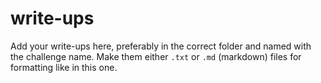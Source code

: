 # write-ups

Add your write-ups here, preferably in the correct folder and named with the challenge name.
Make them either `.txt` or `.md` (markdown) files for formatting like in this one.
